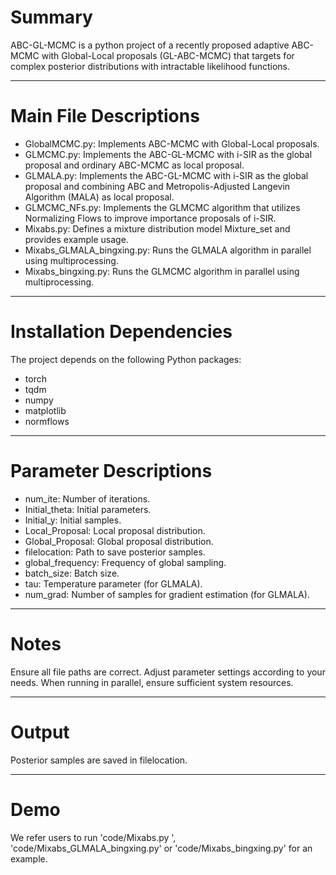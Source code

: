 # Summary

ABC-GL-MCMC is a python project of a recently proposed adaptive ABC-MCMC with Global-Local proposals (GL-ABC-MCMC) that targets for complex posterior distributions with intractable likelihood functions. 

--------
# Main File Descriptions
- GlobalMCMC.py: Implements ABC-MCMC with Global-Local proposals.
- GLMCMC.py: Implements the ABC-GL-MCMC with i-SIR as the global proposal and ordinary ABC-MCMC as local proposal.
- GLMALA.py: Implements the ABC-GL-MCMC with i-SIR as the global proposal and combining ABC and Metropolis-Adjusted Langevin Algorithm (MALA) as local proposal.
- GLMCMC_NFs.py: Implements the GLMCMC algorithm that utilizes Normalizing Flows to improve importance proposals of i-SIR.
- Mixabs.py: Defines a mixture distribution model Mixture_set and provides example usage.
- Mixabs_GLMALA_bingxing.py: Runs the GLMALA algorithm in parallel using multiprocessing.
- Mixabs_bingxing.py: Runs the GLMCMC algorithm in parallel using multiprocessing.
--------
# Installation Dependencies
The project depends on the following Python packages:
- torch
- tqdm
- numpy
- matplotlib
- normflows
--------
# Parameter Descriptions
- num_ite: Number of iterations.
- Initial_theta: Initial parameters.
- Initial_y: Initial samples.
- Local_Proposal: Local proposal distribution.
- Global_Proposal: Global proposal distribution.
- filelocation: Path to save posterior samples.
- global_frequency: Frequency of global sampling.
- batch_size: Batch size.
- tau: Temperature parameter (for GLMALA).
- num_grad: Number of samples for gradient estimation (for GLMALA).
--------  
# Notes

Ensure all file paths are correct. Adjust parameter settings according to your needs. When running in parallel, ensure sufficient system resources.

--------
# Output
Posterior samples are saved in filelocation.

--------
# Demo

We refer users to run 'code/Mixabs.py ', 'code/Mixabs_GLMALA_bingxing.py' or 'code/Mixabs_bingxing.py' for an example.
